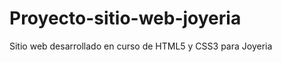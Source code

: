 Proyecto-sitio-web-joyeria
==========================

Sitio web desarrollado en curso de HTML5 y CSS3 para Joyeria
